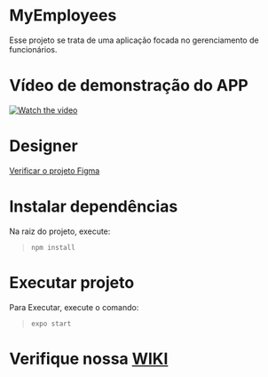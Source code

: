# MyEmployees

Esse projeto se trata de uma aplicação focada no gerenciamento de funcionários.

# Vídeo de demonstração do APP
[![Watch the video](https://i.imgur.com/vKb2F1B.png)](https://youtu.be/vt5fpE0bzSY)

# Designer
[Verificar o projeto Figma](https://www.figma.com/proto/7H8soJtgWjsZ6hKsiehb2C/My-Employees?node-id=0%3A1&scaling=scale-down&page-id=0%3A1)

# Instalar dependências
Na raiz do projeto, execute:
> `npm install`

# Executar projeto
Para Executar, execute o comando:
> `expo start`

# Verifique nossa [WIKI](https://github.com/RodrigoElyel/seven-inc/wiki)


